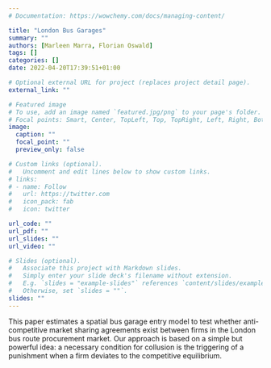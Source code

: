 ```yaml
---
# Documentation: https://wowchemy.com/docs/managing-content/

title: "London Bus Garages"
summary: ""
authors: [Marleen Marra, Florian Oswald]
tags: []
categories: []
date: 2022-04-20T17:39:51+01:00

# Optional external URL for project (replaces project detail page).
external_link: ""

# Featured image
# To use, add an image named `featured.jpg/png` to your page's folder.
# Focal points: Smart, Center, TopLeft, Top, TopRight, Left, Right, BottomLeft, Bottom, BottomRight.
image:
  caption: ""
  focal_point: ""
  preview_only: false

# Custom links (optional).
#   Uncomment and edit lines below to show custom links.
# links:
# - name: Follow
#   url: https://twitter.com
#   icon_pack: fab
#   icon: twitter

url_code: ""
url_pdf: ""
url_slides: ""
url_video: ""

# Slides (optional).
#   Associate this project with Markdown slides.
#   Simply enter your slide deck's filename without extension.
#   E.g. `slides = "example-slides"` references `content/slides/example-slides.md`.
#   Otherwise, set `slides = ""`.
slides: ""
---
```


This paper estimates a spatial bus garage entry model to test whether anti-competitive market sharing agreements exist between firms in the London bus route procurement market. Our approach is based on a simple but powerful idea: a necessary condition for collusion is the triggering of a punishment when a firm deviates to the competitive equilibrium.